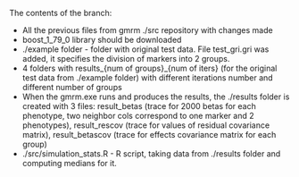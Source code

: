 The contents of the branch:

- All the previous files from gmrm ./src repository with changes made
- boost_1_79_0 library should be downloaded
- ./example folder - folder with original test data. File test_gri.gri was added, it specifies the division of markers into 2 groups.
- 4 folders with results_{num of groups}_{num of iters} (for the original test data from ./example folder) with different iterations number and different number of groups
- When the gmrm.exe runs and produces the results, the ./results folder is created with 3 files: result_betas (trace for 2000 betas for each phenotype, two neighbor cols correspond to one marker and 2 phenotypes), result_rescov (trace for values of residual covariance matrix), result_betascov (trace for effects covariance matrix for each group)
- ./src/simulation_stats.R - R script, taking data from ./results folder and computing medians for it.
